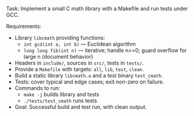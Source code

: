 Task: Implement a small C math library with a Makefile and run tests under GCC.

Requirements:
- Library `libcmath` providing functions:
  - `int gcd(int a, int b)` — Euclidean algorithm
  - `long long fib(int n)` — iterative; handle n>=0; guard overflow for large n (document behavior)
- Headers in `include/`, sources in `src/`, tests in `tests/`.
- Provide a `Makefile` with targets: `all`, `lib`, `test`, `clean`.
- Build a static library `libcmath.a` and a test binary `test_cmath`.
- Tests: cover typical and edge cases; exit non-zero on failure.
- Commands to run:
  - `make -j` builds library and tests
  - `./tests/test_cmath` runs tests
- Goal: Successful build and test run, with clean output.


